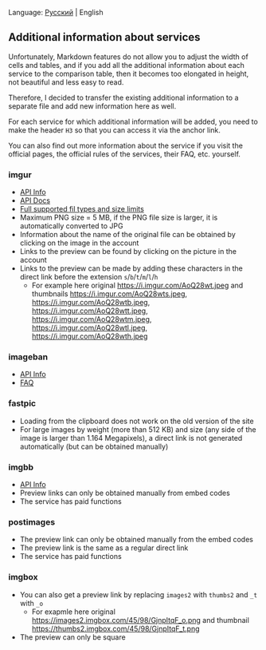 Language: [Русский](Additional_info_RU.md) | English

## Additional information about services

Unfortunately, Markdown features do not allow you to adjust the width of cells and tables, and if you add all the additional information about each service to the comparison table, then it becomes too elongated in height, not beautiful and less easy to read.

Therefore, I decided to transfer the existing additional information to a separate file and add new information here as well.

For each service for which additional information will be added, you need to make the header `H3` so that you can access it via the anchor link.

You can also find out more information about the service if you visit the official pages, the official rules of the services, their FAQ, etc. yourself.

### imgur

- [API Info](https://api.imgur.com/)
- [API Docs](https://apidocs.imgur.com/)
- [Full supported fil types and size limits](https://apidocs.imgur.com/)
- Maximum PNG size = 5 MB, if the PNG file size is larger, it is automatically converted to JPG
- Information about the name of the original file can be obtained by clicking on the image in the account
- Links to the preview can be found by clicking on the picture in the account
- Links to the preview can be made by adding these characters in the direct link before the extension `s`/`b`/`t`/`m`/`l`/`h`
  - For example here original https://i.imgur.com/AoQ28wt.jpeg and thumbnails https://i.imgur.com/AoQ28wts.jpeg, https://i.imgur.com/AoQ28wtb.jpeg, https://i.imgur.com/AoQ28wtt.jpeg, https://i.imgur.com/AoQ28wtm.jpeg, https://i.imgur.com/AoQ28wtl.jpeg, https://i.imgur.com/AoQ28wth.jpeg

### imageban

- [API Info](https://imageban.ru/api)
- [FAQ](https://imageban.ru/faq)

### fastpic

- Loading from the clipboard does not work on the old version of the site
- For large images by weight (more than 512 KB) and size (any side of the image is larger than 1.164 Megapixels), a direct link is not generated automatically (but can be obtained manually)

### imgbb

- [API Info](https://api.imgbb.com/)
- Preview links can only be obtained manually from embed codes
- The service has paid functions

### postimages

- The preview link can only be obtained manually from the embed codes
- The preview link is the same as a regular direct link
- The service has paid functions

### imgbox

- You can also get a preview link by replacing `images2` with `thumbs2` and `_t` with `_o`
  - For exapmle here original https://images2.imgbox.com/45/98/GjnpItqF_o.png and thumbnail https://thumbs2.imgbox.com/45/98/GjnpItqF_t.png
- The preview can only be square